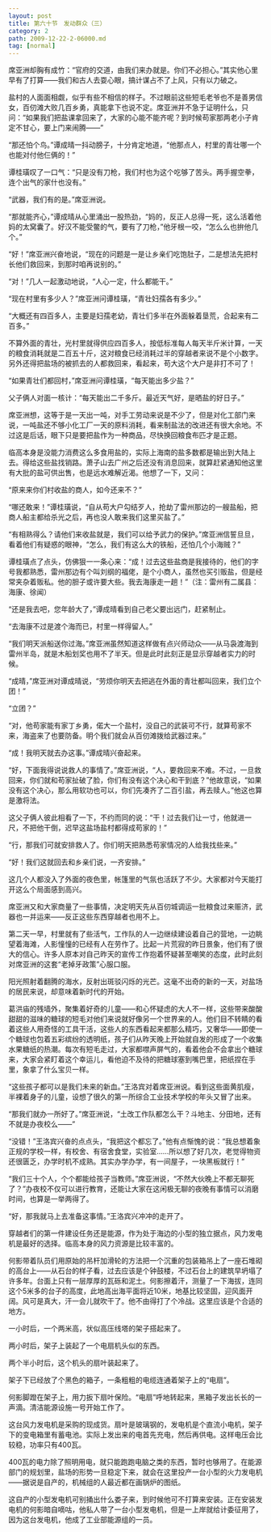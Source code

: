 ```yaml
---
layout: post
title: 第六十节　发动群众（三）
category: 2
path: 2009-12-22-2-06000.md
tag: [normal]
---
```


席亚洲却胸有成竹：“官府的交道，由我们来办就是。你们不必担心。”其实他心里早有了打算――我们和古人去耍心眼，搞计谋占不了上风，只有以力破之。

盐村的人面面相觑，似乎有些不相信的样子。不过眼前这些短毛老爷也不是善男信女，百仞滩大败几百乡勇，真能拿下也说不定。席亚洲并不急于证明什么，只问：“如果我们把盐课拿回来了，大家的心能不能齐呢？到时候苟家那两老小子肯定不甘心，要上门来闹腾――”

“那还怕个鸟。”谭成晴一抖动膀子，十分肯定地道，“他那点人，村里的青壮哪一个也能对付他仨俩的！”

谭桂璜叹了一口气：“只是没有刀枪，我们村也为这个吃够了苦头。两手握空拳，连个出气的家什也没有。”

“武器，我们有的是。”席亚洲说。

“那就能齐心，”谭成晴从心里涌出一股热劲，“妈的，反正人总得一死，这么活着他妈的太窝囊了。好汉不能受鳖的气，要有了刀枪，”他牙根一咬，“怎么么也拚他几个。”

“好！”席亚洲兴奋地说，“现在的问题是一是让乡亲们吃饱肚子，二是想法先把村长他们救回来，到那时咱再说别的。”

“对！”几人一起激动地说，“人心一定，什么都能干。”

“现在村里有多少人？”席亚洲问谭桂璜，“青壮妇孺各有多少。”

“大概还有四百多人，主要是妇孺老幼，青壮们多半在外面躲着垦荒，合起来有二百多。”

不算外面的青壮，光村里就得供应四百多人，按低标准每人每天半斤米计算，一天的粮食消耗就是二百五十斤，这对粮食已经消耗过半的穿越者来说不是个小数字。另外还得把盐场的被抓去的人都救回来，看起来，苟大这个大户是非打不可了！

“如果青壮们都回村，”席亚洲问谭桂璜，“每天能出多少盐？”

父子俩人对面一核计：“每天能出二千多斤。最近天气好，是晒盐的好日子。”

席亚洲想，这等于是一天出一吨，对手工劳动来说是不少了，但是对化工部门来说，一吨盐还不够小化工厂一天的原料消耗，看来制盐法的改进还有很大余地。不过这是后话，眼下只是要把盐作为一种商品，尽快换回粮食布匹才是正题。

临高本身是没能力消费这么多食用盐的，实际上海南的盐多数都是输出到大陆上去。得给这些盐找销路。萧子山去广州之后还没有消息回来，就算赶紧通知他这里有大批的盐可供出售，也是远水难解近渴。他想了一下，又问：

“原来来你们村收盐的商人，如今还来不？”

“哪还敢来！”谭桂璜说，“自从苟大户勾结歹人，抢劫了雷州那边的一艘盐船，把商人船主都给杀光之后，再也没人敢来我们这里买盐了。”

“有相熟得么？请他们来收盐就是，我们可以给予武力的保护。”席亚洲信誓旦旦，看着他们有疑惑的眼神，“怎么，我们有这么大的铁船，还怕几个小海贼？”

谭桂璜点了点头，仿佛狠一一条心来：“成！过去这些盐商是我接待的，他们的字号我都熟悉，雷州那边有个叫刘纲的福佬，是个小商人，虽然也买引贩盐，但是经常夹杂着贩私。他的胆子或许要大些。我去海康走一趟！”（注：雷州有二属县：海康、徐闻）

“还是我去吧，您年龄大了，”谭成晴看到自己老父要出远门，赶紧制止。

“去海康不过是渡个海而已，村里一样得留人。”

“我们明天派船送你过海。”席亚洲虽然知道这样做有点兴师动众――从马袅渡海到雷州半岛，就是木船划奖也用不了半天。但是此时此刻正是显示穿越者实力的时候。

“成晴，”席亚洲对谭成晴说，“劳烦你明天去把逃在外面的青壮都叫回来，我们立个团！”

“立团？”

“对，他苟家能有家丁乡勇，偌大一个盐村，没自己的武装可不行，就算苟家不来，海盗来了也要防备。明个我们就会从百仞滩拨给武器过来。”

“成！我明天就去办这事。”谭成晴兴奋起来。

“好，下面我得说说救人的事情了。”席亚洲说，“人，要救回来不难。不过，一旦救回来，你们就和苟家扯破了脸，你们有没有这个决心和干到底？”他故意说，“如果没有这个决心，那么用软功也可以，你们先凑齐了二百引盐，再去赎人。”他这也算是激将法。

这父子俩人彼此相看了一下，不约而同的说：“干！过去我们让一寸，他就进一尺，不把他干倒，迟早这盐场盐村都得成苟家的！”

“行，那我们可就安排救人了。你们明天把熟悉苟家情况的人给我找些来。”

“好！我们这就回去和乡亲们说，一齐安排。”

这几个人都没入了外面的夜色里，帐篷里的气氛也活跃了不少。大家都对今天能打开这么个局面感到高兴。

席亚洲又和大家商量了一些事情，决定明天先从百仞城调运一批粮食过来赈济，武器也一并运来――反正这些东西穿越者也用不上。

第二天一早，村里就有了些活气，工作队的人一边继续建设着自己的营地，一边眺望着海滩，人影憧憧的已经有人在劳作了。比起一片荒寂的昨日景象，他们有了很大的信心。许多人原本对自己昨天的宣传工作抱着怀疑甚至嘲笑的态度，此时此刻对席亚洲的这套“老掉牙政策”心服口服。

阳光照射着翻腾的海水，反射出斑驳闪烁的光芒。这毫不出奇的新的一天，对盐场的居民来说，却意味着新时代的开始。

葛洪庙的残墙外，聚集着好奇的儿童――和心怀疑虑的大人不一样，这些带来酸酸甜甜的滋味的糖球的短毛对他们来说就好像另一个世界来的人。他们目不转睛的看着这些人用奇怪的工具干活，这些人的东西看起来都那么精巧，又奢华――即使一个糖球也包着五彩缤纷的透明纸，孩子们从昨天晚上开始就自发的形成了一个收集水果糖纸的热潮。每次有短毛走过，大家都噤声屏气的，看着他会不会拿出个糖球来，大家会紧盯着这个幸运儿，看他迫不及待的把糖球塞到嘴巴里，把纸捏在手里，象拿了什么宝贝一样。

“这些孩子都可以是我们未来的新血。”王洛宾对着席亚洲说。看到这些面黄肌瘦，半裸着身子的儿童，设想了很久的第一所综合工业技术学校的年头又冒了出来。

“那我们就办一所好了。”席亚洲说，“土改工作队都怎么干？斗地主、分田地，还有不就是办夜校么――”

“没错！”王洛宾兴奋的点点头，“我把这个都忘了。”他有点惭愧的说：“我总想着象正规的学校一样，有校舍、有宿舍食堂，实验室……所以想了好几次，老觉得物资还很匮乏，办学时机不成熟。其实办学办学，有一间屋子，一块黑板就行！”

“我们三十个人，个个都能给孩子当教师。”席亚洲说，“不然大伙晚上不都无聊死了？”办夜校不仅可以进行教育，还能让大家在这闲极无聊的夜晚有事情可以消磨时间，也算是一举两得了。

“好，那我就马上去准备这事情。”王洛宾兴冲冲的走开了。

穿越者们的第一件建设任务还是能源，作为处于海边的小型的独立据点，风力发电机是最好的选择。临高本身的风力资源是比较丰富的。

何影带着队员们用原始的吊杆加滑轮的方法把一个沉重的包装箱吊上了一座石堆砌的高台上――从石台的样子看，过去应该是个钟鼓楼，不过石台上的建筑早坍塌了许多年。台面上只有一层厚厚的瓦砾和泥土。何影擦着汗，测量了一下海拔，连同这个5米多的台子的高度，此地高出海平面将近10米，地基比较坚固，迎风面开阔。风可是真大，汗一会儿就吹干了。他不由得打了个冷战。这里应该是个合适的地方。

一小时后，一个两米高，状似高压线塔的架子搭起来了。

两小时后，架子上装起了一个电扇机头似的东西。

两个半小时后，这个机头的扇叶装起来了。

架子下已经放了个黑色的箱子，一条粗粗的电缆连通着架子上的“电扇”。

何影脚蹬在架子上，用力扳下扇叶保险。“电扇”呼地转起来，黑箱子发出长长的一声滴。清洁能源设施一号开始工作了。

这台风力发电机是采购的现成货。扇叶是玻璃钢的，发电机是个直流小电机，架子下的变电箱里有蓄电池。实际上发出来的电首先充电，然后再供电。这样电压会比较稳，功率只有400瓦。

400瓦的电力除了照明用电，就只能跑跑电脑之类的东西，暂时也够用了。在能源部门的规划里，盐场的形势一旦稳定下来，就会在这里投产一台小型的火力发电机――据说是自产的，机械组的人最近都在画锅炉的图纸。

这自产的小型发电机可别捅出什么娄子来，到时候他可不打算来安装。正在安装发电机的何影暗自嘀咕，他私人带了一台小型发电机，但是一上岸就给计委征用了，因为这台发电机，他成了工业部能源组的一员。
